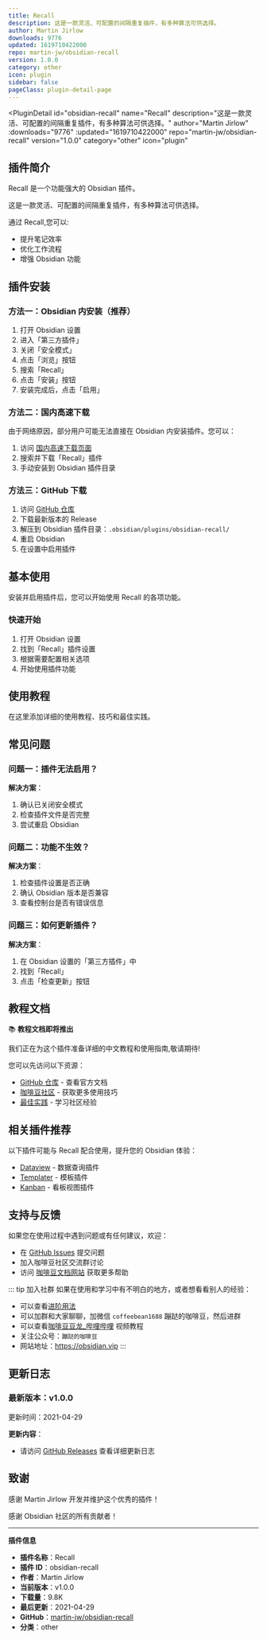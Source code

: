 ```yaml
---
title: Recall
description: 这是一款灵活、可配置的间隔重复插件，有多种算法可供选择。
author: Martin Jirlow
downloads: 9776
updated: 1619710422000
repo: martin-jw/obsidian-recall
version: 1.0.0
category: other
icon: plugin
sidebar: false
pageClass: plugin-detail-page
---
```


<PluginDetail
  id="obsidian-recall"
  name="Recall"
  description="这是一款灵活、可配置的间隔重复插件，有多种算法可供选择。"
  author="Martin Jirlow"
  :downloads="9776"
  :updated="1619710422000"
  repo="martin-jw/obsidian-recall"
  version="1.0.0"
  category="other"
  icon="plugin"
>

<!-- AUTO_GENERATED_START -->
## 插件简介

Recall 是一个功能强大的 Obsidian 插件。

这是一款灵活、可配置的间隔重复插件，有多种算法可供选择。

通过 Recall,您可以:

- 提升笔记效率
- 优化工作流程
- 增强 Obsidian 功能

<!-- AUTO_GENERATED_END -->

<!-- AUTO_GENERATED_START -->
## 插件安装

### 方法一：Obsidian 内安装（推荐）

1. 打开 Obsidian 设置
2. 进入「第三方插件」
3. 关闭「安全模式」
4. 点击「浏览」按钮
5. 搜索「Recall」
6. 点击「安装」按钮
7. 安装完成后，点击「启用」

### 方法二：国内高速下载

由于网络原因，部分用户可能无法直接在 Obsidian 内安装插件。您可以：

1. 访问 [国内高速下载页面](/zh/documentation/obsidian-plugins-download.html)
2. 搜索并下载「Recall」插件
3. 手动安装到 Obsidian 插件目录

### 方法三：GitHub 下载

1. 访问 [GitHub 仓库](https://github.com/martin-jw/obsidian-recall)
2. 下载最新版本的 Release
3. 解压到 Obsidian 插件目录：`.obsidian/plugins/obsidian-recall/`
4. 重启 Obsidian
5. 在设置中启用插件

## 基本使用

安装并启用插件后，您可以开始使用 Recall 的各项功能。

### 快速开始

1. 打开 Obsidian 设置
2. 找到「Recall」插件设置
3. 根据需要配置相关选项
4. 开始使用插件功能

<!-- AUTO_GENERATED_END -->

<!-- CUSTOM_CONTENT_START:tutorial -->
## 使用教程

在这里添加详细的使用教程、技巧和最佳实践。

<!-- CUSTOM_CONTENT_END:tutorial -->

<!-- SHARED_CONTENT_START -->
## 常见问题

### 问题一：插件无法启用？

**解决方案**：
1. 确认已关闭安全模式
2. 检查插件文件是否完整
3. 尝试重启 Obsidian

### 问题二：功能不生效？

**解决方案**：
1. 检查插件设置是否正确
2. 确认 Obsidian 版本是否兼容
3. 查看控制台是否有错误信息

### 问题三：如何更新插件？

**解决方案**：
1. 在 Obsidian 设置的「第三方插件」中
2. 找到「Recall」
3. 点击「检查更新」按钮

## 教程文档

📚 **教程文档即将推出**

我们正在为这个插件准备详细的中文教程和使用指南,敬请期待!

您可以先访问以下资源：
- [GitHub 仓库](https://github.com/martin-jw/obsidian-recall) - 查看官方文档
- [咖啡豆社区](/zh/bases/) - 获取更多使用技巧
- [最佳实践](/zh/best-practices/) - 学习社区经验

## 相关插件推荐

以下插件可能与 Recall 配合使用，提升您的 Obsidian 体验：

- [Dataview](/zh/plugins/dataview.html) - 数据查询插件
- [Templater](/zh/plugins/templater-obsidian.html) - 模板插件
- [Kanban](/zh/plugins/obsidian-kanban.html) - 看板视图插件

## 支持与反馈

如果您在使用过程中遇到问题或有任何建议，欢迎：

- 在 [GitHub Issues](https://github.com/martin-jw/obsidian-recall/issues) 提交问题
- 加入咖啡豆社区交流群讨论
- 访问 [咖啡豆文档网站](https://obsidian.vip) 获取更多帮助

::: tip 加入社群
如果在使用和学习中有不明白的地方，或者想看看别人的经验：
- 可以查看[进阶用法](/zh/advanced)
- 可以加群和大家聊聊，加微信 `coffeebean1688` 蹦跶的咖啡豆，然后进群
- 可以查看[咖啡豆豆龙_哔哩哔哩](https://space.bilibili.com/618777356) 视频教程
- 关注公众号：`蹦跶的咖啡豆`
- 网站地址：https://obsidian.vip
:::
<!-- SHARED_CONTENT_END -->

<!-- AUTO_GENERATED_START -->
## 更新日志

### 最新版本：v1.0.0

更新时间：2021-04-29

**更新内容**：
- 请访问 [GitHub Releases](https://github.com/martin-jw/obsidian-recall/releases) 查看详细更新日志

## 致谢

感谢 Martin Jirlow 开发并维护这个优秀的插件！

感谢 Obsidian 社区的所有贡献者！

---

**插件信息**
- **插件名称**：Recall
- **插件 ID**：obsidian-recall
- **作者**：Martin Jirlow
- **当前版本**：v1.0.0
- **下载量**：9.8K
- **最后更新**：2021-04-29
- **GitHub**：[martin-jw/obsidian-recall](https://github.com/martin-jw/obsidian-recall)
- **分类**：other
<!-- AUTO_GENERATED_END -->

</PluginDetail>

